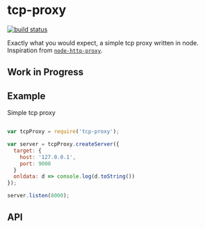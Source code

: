 # tcp-proxy

[![build status](https://secure.travis-ci.org/jcrugzz/tcp-proxy.png)](http://travis-ci.org/jcrugzz/tcp-proxy)

Exactly what you would expect, a simple tcp proxy written in node. Inspiration
from [`node-http-proxy`][http-proxy].

## Work in Progress

## Example

Simple tcp proxy

```js

var tcpProxy = require('tcp-proxy');

var server = tcpProxy.createServer({
  target: {
    host: '127.0.0.1',
    port: 9000
  }
  onldata: d => console.log(d.toString())
});

server.listen(8000);

```

## API



[http-proxy]: https://github.com/nodejitsu/node-http-proxy

